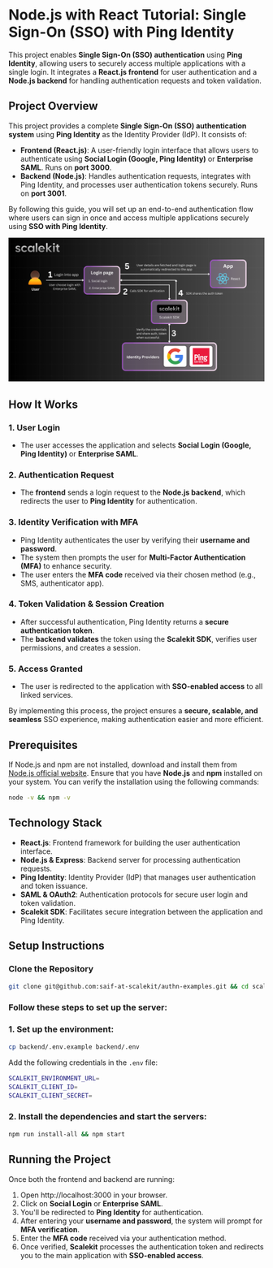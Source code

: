 # Node.js with React Tutorial: Single Sign-On (SSO) with Ping Identity

This project enables **Single Sign-On (SSO) authentication** using **Ping Identity**, allowing users to securely access multiple applications with a single login. It integrates a **React.js frontend** for user authentication and a **Node.js backend** for handling authentication requests and token validation.

## Project Overview

This project provides a complete **Single Sign-On (SSO) authentication system** using **Ping Identity** as the Identity Provider (IdP). It consists of:

- **Frontend (React.js)**: A user-friendly login interface that allows users to authenticate using **Social Login (Google, Ping Identity)** or **Enterprise SAML**. Runs on **port 3000**.
- **Backend (Node.js)**: Handles authentication requests, integrates with Ping Identity, and processes user authentication tokens securely. Runs on **port 3001**.

By following this guide, you will set up an end-to-end authentication flow where users can sign in once and access multiple applications securely using **SSO with Ping Identity**.

![user login flow](docs/assets/user-login-flow.png)

## How It Works

### **1. User Login**
   - The user accesses the application and selects **Social Login (Google, Ping Identity)** or **Enterprise SAML**.

### **2. Authentication Request**
   - The **frontend** sends a login request to the **Node.js backend**, which redirects the user to **Ping Identity** for authentication.

### **3. Identity Verification with MFA**
   - Ping Identity authenticates the user by verifying their **username and password**.
   - The system then prompts the user for **Multi-Factor Authentication (MFA)** to enhance security.
   - The user enters the **MFA code** received via their chosen method (e.g., SMS, authenticator app).

### **4. Token Validation & Session Creation**
   - After successful authentication, Ping Identity returns a **secure authentication token**.
   - The **backend validates** the token using the **Scalekit SDK**, verifies user permissions, and creates a session.

### **5. Access Granted**
   - The user is redirected to the application with **SSO-enabled access** to all linked services.

By implementing this process, the project ensures a **secure, scalable, and seamless** SSO experience, making authentication easier and more efficient.

## Prerequisites

If Node.js and npm are not installed, download and install them from [Node.js official website](https://nodejs.org/).
Ensure that you have **Node.js** and **npm** installed on your system. You can verify the installation using the following commands:

```sh
node -v && npm -v
```

## Technology Stack

- **React.js**: Frontend framework for building the user authentication interface.
- **Node.js & Express**: Backend server for processing authentication requests.
- **Ping Identity**: Identity Provider (IdP) that manages user authentication and token issuance.
- **SAML & OAuth2**: Authentication protocols for secure user login and token validation.
- **Scalekit SDK**: Facilitates secure integration between the application and Ping Identity.

## Setup Instructions

### **Clone the Repository**

```sh
git clone git@github.com:saif-at-scalekit/authn-examples.git && cd scalekit-examples-ping-indentity
```

### **Follow these steps to set up the server:**

### 1. Set up the environment:

```sh
cp backend/.env.example backend/.env
```

Add the following credentials in the `.env` file:

```sh
SCALEKIT_ENVIRONMENT_URL=
SCALEKIT_CLIENT_ID=
SCALEKIT_CLIENT_SECRET=
```

### 2. Install the dependencies and start the servers:

```sh
npm run install-all && npm start
```

## **Running the Project**

Once both the frontend and backend are running:

1. Open http://localhost:3000 in your browser.
2. Click on **Social Login** or **Enterprise SAML**.
3. You'll be redirected to **Ping Identity** for authentication.
4. After entering your **username and password**, the system will prompt for **MFA verification**.
5. Enter the **MFA code** received via your authentication method.
6. Once verified, **Scalekit** processes the authentication token and redirects you to the main application with **SSO-enabled access**.
